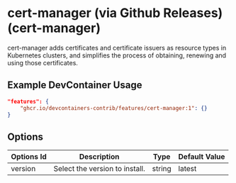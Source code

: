 
# cert-manager (via Github Releases) (cert-manager)

cert-manager adds certificates and certificate issuers as resource types in Kubernetes clusters, and simplifies the process of obtaining, renewing and using those certificates.

## Example DevContainer Usage

```json
"features": {
    "ghcr.io/devcontainers-contrib/features/cert-manager:1": {}
}
```

## Options

| Options Id | Description | Type | Default Value |
|-----|-----|-----|-----|
| version | Select the version to install. | string | latest |


